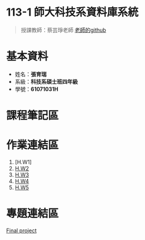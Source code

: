 # 113-1 師大科技系資料庫系統  
  > 授課教師：蔡芸琤老師  [老師的github]()
# 基本資料  
  * 姓名：**張育瑞**  
  * 系級：**科技系碩士班四年級**
  * 學號：**61071031H**
# 課程筆記區


# 作業連結區
  1.  [H.W1]
  2.  [H.W2]()
  3.  [H.W3]()  
  4.  [H.W4]()
  5.  [H.W5]()
# 專題連結區
[Final project]()
